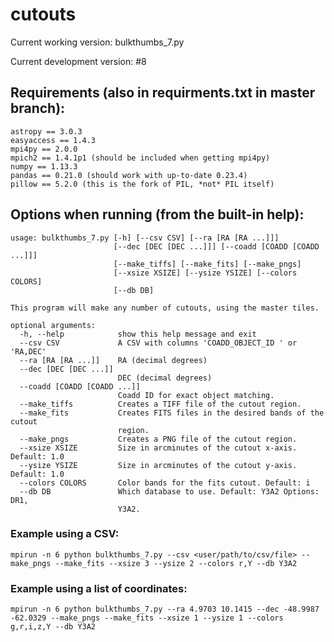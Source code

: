 # cutouts

Current working version: bulkthumbs_7.py

Current development version: #8

## Requirements (also in requirments.txt in master branch):
```
astropy == 3.0.3
easyaccess == 1.4.3
mpi4py == 2.0.0
mpich2 == 1.4.1p1 (should be included when getting mpi4py)
numpy == 1.13.3
pandas == 0.21.0 (should work with up-to-date 0.23.4)
pillow == 5.2.0 (this is the fork of PIL, *not* PIL itself)
```
## Options when running (from the built-in help):
```
usage: bulkthumbs_7.py [-h] [--csv CSV] [--ra [RA [RA ...]]]
                       [--dec [DEC [DEC ...]]] [--coadd [COADD [COADD ...]]]
                       [--make_tiffs] [--make_fits] [--make_pngs]
                       [--xsize XSIZE] [--ysize YSIZE] [--colors COLORS]
                       [--db DB]

This program will make any number of cutouts, using the master tiles.

optional arguments:
  -h, --help            show this help message and exit
  --csv CSV             A CSV with columns 'COADD_OBJECT_ID ' or 'RA,DEC'
  --ra [RA [RA ...]]    RA (decimal degrees)
  --dec [DEC [DEC ...]]
                        DEC (decimal degrees)
  --coadd [COADD [COADD ...]]
                        Coadd ID for exact object matching.
  --make_tiffs          Creates a TIFF file of the cutout region.
  --make_fits           Creates FITS files in the desired bands of the cutout
                        region.
  --make_pngs           Creates a PNG file of the cutout region.
  --xsize XSIZE         Size in arcminutes of the cutout x-axis. Default: 1.0
  --ysize YSIZE         Size in arcminutes of the cutout y-axis. Default: 1.0
  --colors COLORS       Color bands for the fits cutout. Default: i
  --db DB               Which database to use. Default: Y3A2 Options: DR1,
                        Y3A2.
```
### Example using a CSV:
`mpirun -n 6 python bulkthumbs_7.py --csv <user/path/to/csv/file> --make_pngs --make_fits --xsize 3 --ysize 2 --colors r,Y --db Y3A2`

### Example using a list of coordinates:
`mpirun -n 6 python bulkthumbs_7.py --ra 4.9703 10.1415 --dec -48.9987 -62.0329 --make_pngs --make_fits --xsize 1 --ysize 1 --colors g,r,i,z,Y --db Y3A2`
